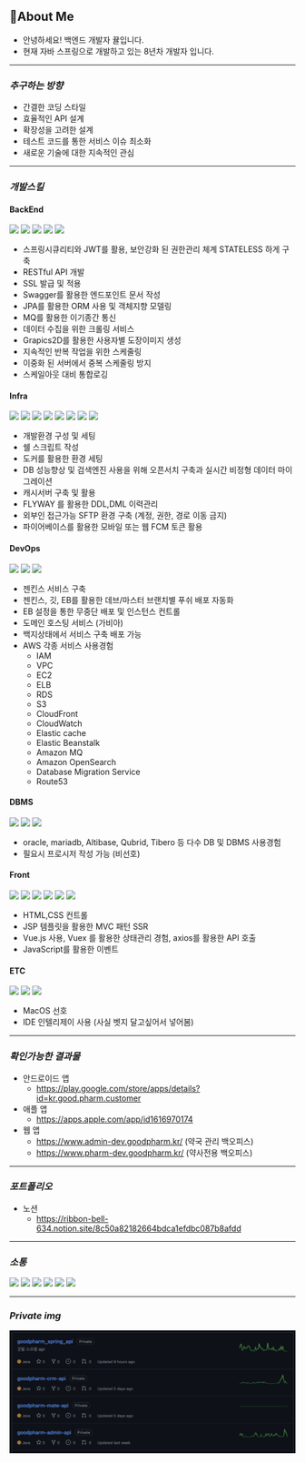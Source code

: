 ## **🍊About Me**
- 안녕하세요! 백엔드 개발자 뀰입니다.
- 현재 자바 스프링으로 개발하고 있는 8년차 개발자 입니다.
<hr/>

### **_추구하는 방향_**
- 간결한 코딩 스타일
- 효율적인 API 설계
- 확장성을 고려한 설계
- 테스트 코드를 통한 서비스 이슈 최소화
- 새로운 기술에 대한 지속적인 관심
<hr/>

### **_개발스킬_**
#### BackEnd  
<img src="https://img.shields.io/badge/Java-007396?style=flat&logo=OpenJDK&logoColor=white"/> <img src="https://img.shields.io/badge/SrpingBoot-6DB33F?style=flat&logo=SpringBoot&logoColor=white"/> <img src="https://img.shields.io/badge/JPA(ORM)-59666C?style=flat&logo=Hibernate&logoColor=white"/> <img src="https://img.shields.io/badge/Gradle-02303A?style=flat&logo=Gradle&logoColor=white"/> <img src="https://img.shields.io/badge/Apache Maven-C71A36?style=flat&logo=Apache Maven&logoColor=white"/>

  - 스프링시큐리티와 JWT를 활용, 보안강화 된 권한관리 체계 STATELESS 하게 구축
  - RESTful API 개발
  - SSL 발급 및 적용
  - Swagger를 활용한 엔드포인트 문서 작성
  - JPA를 활용한 ORM 사용 및 객체지향 모델링
  - MQ를 활용한 이기종간 통신
  - 데이터 수집을 위한 크롤링 서비스
  - Grapics2D를 활용한 사용자별 도장이미지 생성
  - 지속적인 반복 작업을 위한 스케줄링
  - 이중화 된 서버에서 중복 스케줄링 방지
  - 스케일아웃 대비 통합로깅

#### Infra  
<img src="https://img.shields.io/badge/Linux-FCC624?style=flat&logo=Linux&logoColor=black"/> <img src="https://img.shields.io/badge/NGINX-009639?style=flat&logo=NGINX&logoColor=white"/> <img src="https://img.shields.io/badge/Docker-2496ED?style=flat&logo=Docker&logoColor=white"/> <img src="https://img.shields.io/badge/OpenSearch-005EB8?style=flat&logo=OpenSearch&logoColor=white"/> <img src="https://img.shields.io/badge/Redis-DC382D?style=flat&logo=Redis&logoColor=white"/> <img src="https://img.shields.io/badge/Flyway-CC0200?style=flat&logo=Flyway&logoColor=white"/> <img src="https://img.shields.io/badge/Apache Tomcat-F8DC75?style=flat&logo=Apache Tomcat&logoColor=black"/> <img src="https://img.shields.io/badge/Firebase-FFCA28?style=flat&logo=Firebase&logoColor=black"/>

- 개발환경 구성 및 세팅
- 쉘 스크립트 작성
- 도커를 활용한 환경 세팅
- DB 성능향상 및 검색엔진 사용을 위해 오픈서치 구축과 실시간 비정형 데이터 마이그레이션
- 캐시서버 구축 및 활용
- FLYWAY 를 활용한 DDL,DML 이력관리
- 외부인 접근가능 SFTP 환경 구축 (계정, 권한, 경로 이동 금지)
- 파이어베이스를 활용한 모바일 또는 웹 FCM 토큰 활용

#### DevOps  
<img src="https://img.shields.io/badge/Amazon AWS-232F3E?style=flat&logo=Amazon AWS&logoColor=white"/> <img src="https://img.shields.io/badge/Jenkins-D24939?style=flat&logo=Jenkins&logoColor=white"/> <img src="https://img.shields.io/badge/Git-F05032?style=flat&logo=Git&logoColor=white"/>

- 젠킨스 서비스 구축
- 젠킨스, 깃, EB를 활용한 데브/마스터 브랜치별 푸쉬 배포 자동화
- EB 설정을 통한 무중단 배포 및 인스턴스 컨트롤
- 도메인 호스팅 서비스 (가비아)
- 백지상태에서 서비스 구축 배포 가능
- AWS 각종 서비스 사용경험
  - IAM
  - VPC
  - EC2
  - ELB
  - RDS
  - S3
  - CloudFront
  - CloudWatch
  - Elastic cache
  - Elastic Beanstalk
  - Amazon MQ
  - Amazon OpenSearch
  - Database Migration Service
  - Route53

#### DBMS  
<img src="https://img.shields.io/badge/Oracle-F80000?style=flat&logo=Oracle&logoColor=white"/> <img src="https://img.shields.io/badge/MariaDB-003545?style=flat&logo=MariaDB&logoColor=white"/> <img src="https://img.shields.io/badge/MySQL-4479A1?style=flat&logo=MySQL&logoColor=white"/>

- oracle, mariadb, Altibase, Qubrid, Tibero 등 다수 DB 및 DBMS 사용경험
- 필요시 프로시저 작성 가능 (비선호)

#### Front
<img src="https://img.shields.io/badge/HTML5-E34F26?style=flat&logo=HTML5&logoColor=white"/> <img src="https://img.shields.io/badge/CSS3-1572B6?style=flat&logo=CSS3&logoColor=white"/> <img src="https://img.shields.io/badge/JavaScript-F7DF1E?style=flat&logo=JavaScript&logoColor=black"/> <img src="https://img.shields.io/badge/Vue.js-4FC08D?style=flat&logo=Vue.js&logoColor=white"/> <img src="https://img.shields.io/badge/Thymeleaf-005F0F?style=flat&logo=Thymeleaf&logoColor=white"/> <img src="https://img.shields.io/badge/jQuery-0769AD?style=flat&logo=jQuery&logoColor=white"/>

- HTML,CSS 컨트롤
- JSP 템플릿을 활용한 MVC 패턴 SSR
- Vue.js 사용, Vuex 를 활용한 상태관리 경험, axios를 활용한 API 호출
- JavaScript를 활용한 이벤트


#### ETC
<img src="https://img.shields.io/badge/macOS-000000?style=flat&logo=Apple&logoColor=white"/> <img src="https://img.shields.io/badge/IntelliJ IDEA-000000?style=flat&logo=IntelliJ IDEA&logoColor=white"/> <img src="https://img.shields.io/badge/DataGrip-000000?style=flat&logo=DataGrip&logoColor=white"/>

- MacOS 선호
- IDE 인텔리제이 사용 (사실 벳지 달고싶어서 넣어봄)
<hr/>

### **_확인가능한 결과물_**
- 안드로이드 앱
  - https://play.google.com/store/apps/details?id=kr.good.pharm.customer
- 애플 앱
  - https://apps.apple.com/app/id1616970174
- 웹 앱
  - https://www.admin-dev.goodpharm.kr/ (약국 관리 백오피스)
  - https://www.pharm-dev.goodpharm.kr/ (약사전용 백오피스)
<hr/>

### **_포트폴리오_**
- 노션  
  - https://ribbon-bell-634.notion.site/8c50a82182664bdca1efdbc087b8afdd
<hr/>

### **_소통_**
<img src="https://img.shields.io/badge/Swagger-85EA2D?style=flat&logo=Swagger&logoColor=black"/> <img src="https://img.shields.io/badge/Postman-FF6C37?style=flat&logo=Postman&logoColor=white"/> <img src="https://img.shields.io/badge/Notion-000000?style=flat&logo=Notion&logoColor=white"/> <img src="https://img.shields.io/badge/Slack-4A154B?style=flat&logo=Slack&logoColor=white"/> <img src="https://img.shields.io/badge/GitHub-181717?style=flat&logo=GitHub&logoColor=white"/> <img src="https://img.shields.io/badge/Figma-F24E1E?style=flat&logo=Figma&logoColor=white"/>
<hr/>

### **_Private img_**
![goodpharm_project.png](img%2Fgoodpharm_project.png)